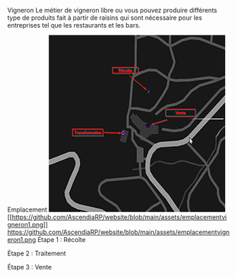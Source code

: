 Vigneron
Le métier de vigneron libre ou vous pouvez produire différents type de produits fait à partir de raisins qui sont nécessaire pour les entreprises tel que les restaurants et les bars. 

Emplacement
![Emplacement Vigneron](/assets/emplacementvigneron1.png)
[[https://github.com/AscendiaRP/website/blob/main/assets/emplacementvigneron1.png]]
https://github.com/AscendiaRP/website/blob/main/assets/emplacementvigneron1.png
Étape 1 : Récolte

Étape 2 : Traitement



Étape 3 : Vente


